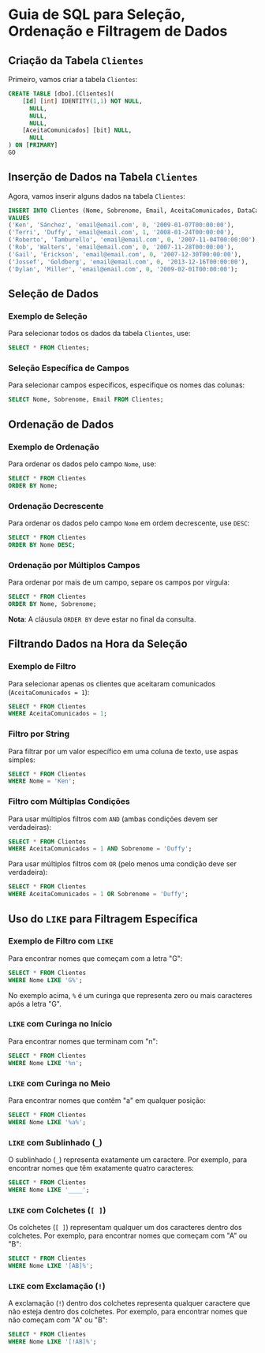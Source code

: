 
# Guia de SQL para Seleção, Ordenação e Filtragem de Dados

## Criação da Tabela `Clientes`

Primeiro, vamos criar a tabela `Clientes`:

```sql
CREATE TABLE [dbo].[Clientes](
    [Id] [int] IDENTITY(1,1) NOT NULL,
      NULL,
      NULL,
      NULL,
    [AceitaComunicados] [bit] NULL,
      NULL
) ON [PRIMARY]
GO
```

## Inserção de Dados na Tabela `Clientes`

Agora, vamos inserir alguns dados na tabela `Clientes`:

```sql
INSERT INTO Clientes (Nome, Sobrenome, Email, AceitaComunicados, DataCadastro)
VALUES 
('Ken', 'Sánchez', 'email@email.com', 0, '2009-01-07T00:00:00'),
('Terri', 'Duffy', 'email@email.com', 1, '2008-01-24T00:00:00'),
('Roberto', 'Tamburello', 'email@email.com', 0, '2007-11-04T00:00:00'),
('Rob', 'Walters', 'email@email.com', 0, '2007-11-28T00:00:00'),
('Gail', 'Erickson', 'email@email.com', 0, '2007-12-30T00:00:00'),
('Jossef', 'Goldberg', 'email@email.com', 0, '2013-12-16T00:00:00'),
('Dylan', 'Miller', 'email@email.com', 0, '2009-02-01T00:00:00');
```

## Seleção de Dados

### Exemplo de Seleção

Para selecionar todos os dados da tabela `Clientes`, use:

```sql
SELECT * FROM Clientes;
```

### Seleção Específica de Campos

Para selecionar campos específicos, especifique os nomes das colunas:

```sql
SELECT Nome, Sobrenome, Email FROM Clientes;
```

## Ordenação de Dados

### Exemplo de Ordenação

Para ordenar os dados pelo campo `Nome`, use:

```sql
SELECT * FROM Clientes
ORDER BY Nome;
```

### Ordenação Decrescente

Para ordenar os dados pelo campo `Nome` em ordem decrescente, use `DESC`:

```sql
SELECT * FROM Clientes
ORDER BY Nome DESC;
```

### Ordenação por Múltiplos Campos

Para ordenar por mais de um campo, separe os campos por vírgula:

```sql
SELECT * FROM Clientes
ORDER BY Nome, Sobrenome;
```

**Nota**: A cláusula `ORDER BY` deve estar no final da consulta.

## Filtrando Dados na Hora da Seleção

### Exemplo de Filtro

Para selecionar apenas os clientes que aceitaram comunicados (`AceitaComunicados = 1`):

```sql
SELECT * FROM Clientes
WHERE AceitaComunicados = 1;
```

### Filtro por String

Para filtrar por um valor específico em uma coluna de texto, use aspas simples:

```sql
SELECT * FROM Clientes
WHERE Nome = 'Ken';
```

### Filtro com Múltiplas Condições

Para usar múltiplos filtros com `AND` (ambas condições devem ser verdadeiras):

```sql
SELECT * FROM Clientes
WHERE AceitaComunicados = 1 AND Sobrenome = 'Duffy';
```

Para usar múltiplos filtros com `OR` (pelo menos uma condição deve ser verdadeira):

```sql
SELECT * FROM Clientes
WHERE AceitaComunicados = 1 OR Sobrenome = 'Duffy';
```

## Uso do `LIKE` para Filtragem Específica

### Exemplo de Filtro com `LIKE`

Para encontrar nomes que começam com a letra "G":

```sql
SELECT * FROM Clientes
WHERE Nome LIKE 'G%';
```

No exemplo acima, `%` é um curinga que representa zero ou mais caracteres após a letra "G".

### `LIKE` com Curinga no Início

Para encontrar nomes que terminam com "n":

```sql
SELECT * FROM Clientes
WHERE Nome LIKE '%n';
```

### `LIKE` com Curinga no Meio

Para encontrar nomes que contêm "a" em qualquer posição:

```sql
SELECT * FROM Clientes
WHERE Nome LIKE '%a%';
```

### `LIKE` com Sublinhado (`_`)

O sublinhado (`_`) representa exatamente um caractere. Por exemplo, para encontrar nomes que têm exatamente quatro caracteres:

```sql
SELECT * FROM Clientes
WHERE Nome LIKE '____';
```

### `LIKE` com Colchetes (`[ ]`)

Os colchetes (`[ ]`) representam qualquer um dos caracteres dentro dos colchetes. Por exemplo, para encontrar nomes que começam com "A" ou "B":

```sql
SELECT * FROM Clientes
WHERE Nome LIKE '[AB]%';
```

### `LIKE` com Exclamação (`!`)

A exclamação (`!`) dentro dos colchetes representa qualquer caractere que não esteja dentro dos colchetes. Por exemplo, para encontrar nomes que não começam com "A" ou "B":

```sql
SELECT * FROM Clientes
WHERE Nome LIKE '[!AB]%';
```


